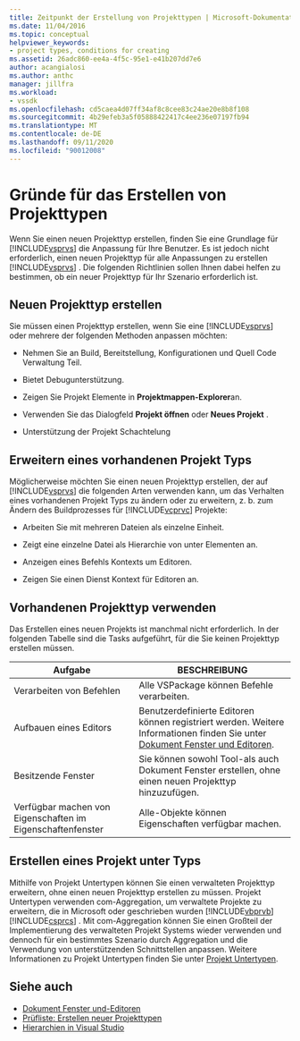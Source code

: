 ```yaml
---
title: Zeitpunkt der Erstellung von Projekttypen | Microsoft-Dokumentation
ms.date: 11/04/2016
ms.topic: conceptual
helpviewer_keywords:
- project types, conditions for creating
ms.assetid: 26adc860-ee4a-4f5c-95e1-e41b207dd7e6
author: acangialosi
ms.author: anthc
manager: jillfra
ms.workload:
- vssdk
ms.openlocfilehash: cd5caea4d07ff34af8c8cee83c24ae20e8b8f108
ms.sourcegitcommit: 4b29efeb3a5f05888422417c4ee236e07197fb94
ms.translationtype: MT
ms.contentlocale: de-DE
ms.lasthandoff: 09/11/2020
ms.locfileid: "90012008"
---
```

# <a name="when-to-create-project-types"></a>Gründe für das Erstellen von Projekttypen
Wenn Sie einen neuen Projekttyp erstellen, finden Sie eine Grundlage für [!INCLUDE[vsprvs](../../code-quality/includes/vsprvs_md.md)] die Anpassung für Ihre Benutzer. Es ist jedoch nicht erforderlich, einen neuen Projekttyp für alle Anpassungen zu erstellen [!INCLUDE[vsprvs](../../code-quality/includes/vsprvs_md.md)] . Die folgenden Richtlinien sollen Ihnen dabei helfen zu bestimmen, ob ein neuer Projekttyp für Ihr Szenario erforderlich ist.

## <a name="create-a-new-project-type"></a>Neuen Projekttyp erstellen
 Sie müssen einen Projekttyp erstellen, wenn Sie eine [!INCLUDE[vsprvs](../../code-quality/includes/vsprvs_md.md)] oder mehrere der folgenden Methoden anpassen möchten:

- Nehmen Sie an Build, Bereitstellung, Konfigurationen und Quell Code Verwaltung Teil.

- Bietet Debugunterstützung.

- Zeigen Sie Projekt Elemente in **Projektmappen-Explorer**an.

- Verwenden Sie das Dialogfeld **Projekt öffnen** oder **Neues Projekt** .

- Unterstützung der Projekt Schachtelung

## <a name="extend-an-existing-project-type"></a>Erweitern eines vorhandenen Projekt Typs
 Möglicherweise möchten Sie einen neuen Projekttyp erstellen, der auf [!INCLUDE[vsprvs](../../code-quality/includes/vsprvs_md.md)] die folgenden Arten verwenden kann, um das Verhalten eines vorhandenen Projekt Typs zu ändern oder zu erweitern, z. b. zum Ändern des Buildprozesses für [!INCLUDE[vcprvc](../../code-quality/includes/vcprvc_md.md)] Projekte:

- Arbeiten Sie mit mehreren Dateien als einzelne Einheit.

- Zeigt eine einzelne Datei als Hierarchie von unter Elementen an.

- Anzeigen eines Befehls Kontexts um Editoren.

- Zeigen Sie einen Dienst Kontext für Editoren an.

## <a name="use-an-existing-project-type"></a>Vorhandenen Projekttyp verwenden
 Das Erstellen eines neuen Projekts ist manchmal nicht erforderlich. In der folgenden Tabelle sind die Tasks aufgeführt, für die Sie keinen Projekttyp erstellen müssen.

|Aufgabe|BESCHREIBUNG|
|----------|-----------------|
|Verarbeiten von Befehlen|Alle VSPackage können Befehle verarbeiten.|
|Aufbauen eines Editors|Benutzerdefinierte Editoren können registriert werden. Weitere Informationen finden Sie unter [Dokument Fenster und Editoren](/previous-versions/bb165691(v=vs.100)).|
|Besitzende Fenster|Sie können sowohl Tool-als auch Dokument Fenster erstellen, ohne einen neuen Projekttyp hinzuzufügen.|
|Verfügbar machen von Eigenschaften im Eigenschaftenfenster|Alle-Objekte können Eigenschaften verfügbar machen.|

## <a name="create-a-project-subtype"></a>Erstellen eines Projekt unter Typs
 Mithilfe von Projekt Untertypen können Sie einen verwalteten Projekttyp erweitern, ohne einen neuen Projekttyp erstellen zu müssen. Projekt Untertypen verwenden com-Aggregation, um verwaltete Projekte zu erweitern, die in Microsoft oder geschrieben wurden [!INCLUDE[vbprvb](../../code-quality/includes/vbprvb_md.md)] [!INCLUDE[csprcs](../../data-tools/includes/csprcs_md.md)] . Mit com-Aggregation können Sie einen Großteil der Implementierung des verwalteten Projekt Systems wieder verwenden und dennoch für ein bestimmtes Szenario durch Aggregation und die Verwendung von unterstützenden Schnittstellen anpassen. Weitere Informationen zu Projekt Untertypen finden Sie unter [Projekt Untertypen](../../extensibility/internals/project-subtypes.md).

## <a name="see-also"></a>Siehe auch
- [Dokument Fenster und-Editoren](/previous-versions/bb165691(v=vs.100))
- [Prüfliste: Erstellen neuer Projekttypen](../../extensibility/internals/checklist-creating-new-project-types.md)
- [Hierarchien in Visual Studio](../../extensibility/internals/hierarchies-in-visual-studio.md)